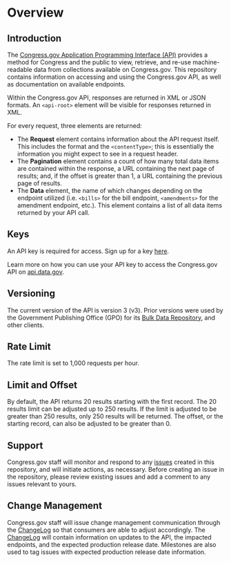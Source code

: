 # Overview

## Introduction

The  [Congress.gov Application Programming Interface (API)](https://api.congress.gov/)  provides a method for Congress and the public to view, retrieve, and re-use machine-readable data from collections available on Congress.gov. This repository contains information on accessing and using the Congress.gov API, as well as documentation on available endpoints.

Within the Congress.gov API, responses are returned in XML or JSON formats. An `<api-root>` element will be visible for responses returned in XML.

For every request, three elements are returned:

- The **Request** element contains information about the API request itself. This includes the format and the `<contentType>`; this is essentially the information you might expect to see in a request header.
- The **Pagination** element contains a count of how many total data items are contained within the response, a URL containing the next page of results; and, if the offset is greater than 1, a URL containing the previous page of results.
- The **Data** element, the name of which changes depending on the endpoint utilized (i.e. `<bills>` for the bill endpoint, `<amendments>` for the amendment endpoint, etc.). This element contains a list of all data items returned by your API call.

## Keys

An API key is required for access. Sign up for a key [here](https://api.congress.gov/sign-up/). 

Learn more on how you can use your API key to access the Congress.gov API on [api.data.gov](https://api.data.gov/docs/api-key/).

## Versioning

The current version of the API is version 3 (v3). Prior versions were used by the Government Publishing Office (GPO) for its [Bulk Data Repository](https://www.govinfo.gov/bulkdata), and other clients.

## Rate Limit

The rate limit is set to 1,000 requests per hour.

## Limit and Offset

By default, the API returns 20 results starting with the first record. The 20 results limit can be adjusted up to 250 results. If the limit is adjusted to be greater than 250 results, only 250 results will be returned. The offset, or the starting record, can also be adjusted to be greater than 0. 

## Support

Congress.gov staff will monitor and respond to any [issues](https://github.com/LibraryOfCongress/api.congress.gov/issues) created in this repository, and will initiate actions, as necessary. Before creating an issue in the repository, please review existing issues and add a comment to any issues relevant to yours. 

## Change Management

Congress.gov staff will issue change management communication through the [ChangeLog](https://github.com/LibraryOfCongress/api.congress.gov/blob/main/ChangeLog.md) so that consumers are able to adjust accordingly. The [ChangeLog](https://github.com/LibraryOfCongress/api.congress.gov/blob/main/ChangeLog.md) will contain information on updates to the API, the impacted endpoints, and the expected production release date. Milestones are also used to tag issues with expected production release date information.
